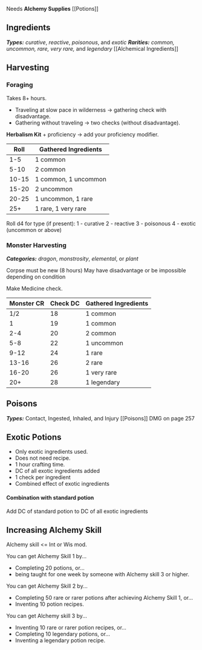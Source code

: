 Needs **Alchemy Supplies**
[[Potions]]
## Ingredients
***Types:*** _curative_, _reactive_, _poisonous_, and _exotic_
***Rarities:*** _common, uncommon, rare, very rare,_ and _legendary_
[[Alchemical Ingredients]]
## Harvesting
### Foraging
Takes 8+ hours.
- Traveling at slow pace in wilderness -> gathering check with disadvantage. 
- Gathering without traveling -> two checks (without disadvantage).

**Herbalism Kit** + proficiency -> add your proficiency modifier.

|Roll|Gathered Ingredients|
|---|---|
|1-5|1 common|
|5-10|2 common|
|10-15|1 common, 1 uncommon|
|15-20|2 uncommon|
|20-25|1 uncommon, 1 rare|
|25+|1 rare, 1 very rare|

Roll d4 for type (if present): 
1 - curative
2 - reactive
3 - poisonous
4 - exotic (uncommon or above)

### Monster Harvesting
***Categories:*** _dragon_, _monstrosity_, _elemental_, or _plant_

Corpse must be new (8 hours)
May have disadvantage or be impossible depending on condition

Make Medicine check.

|Monster CR|Check DC|Gathered Ingredients|
|---|---|---|
|1/2|18|1 common|
|1|19|1 common|
|2-4|20|2 common|
|5-8|22|1 uncommon|
|9-12|24|1 rare|
|13-16|26|2 rare|
|16-20|26|1 very rare|
|20+|28|1 legendary|

## Poisons
***Types:*** Contact, Ingested, Inhaled, and Injury
[[Poisons]]
DMG on page 257

## Exotic Potions
- Only exotic ingredients used.
- Does not need recipe.
- 1 hour crafting time.
- DC of all exotic ingredients added
- 1 check per ingredient
- Combined effect of exotic ingredients
#### Combination with standard potion
Add DC of standard potion to DC of all exotic ingredients

## Increasing Alchemy Skill
Alchemy skill <= Int or Wis mod.

You can get Alchemy Skill 1 by... 
* Completing 20 potions, or...
* being taught for one week by someone with Alchemy skill 3 or higher.

You can get Alchemy Skill 2 by... 
* Completing 50 rare or rarer potions after achieving Alchemy Skill 1, or... 
* Inventing 10 potion recipes.

You can get Alchemy skill 3 by...
* Inventing 10 rare or rarer potion recipes, or...
* Completing 10 legendary potions, or...
* Inventing a legendary potion recipe.

